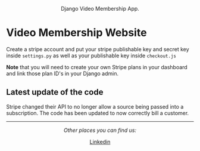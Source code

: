 <p align="center">
  <p align="center">
	Django Video Membership App.
  </p>
</p>

# Video Membership Website

Create a stripe account and put your stripe publishable key and secret key inside `settings.py` as well as your publishable key inside `checkout.js`

**Note** that you will need to create your own Stripe plans in your dashboard and link those plan ID's in your Django admin.


## Latest update of the code

Stripe changed their API to no longer allow a source being passed into a subscription. The code has been updated to now correctly bill a customer.

---

<div align="center">

<i>Other places you can find us:</i><br>

<a href="https://www.linkedin.com/in/mohamedbayomy/" target="_blank">Linkedin</a>
</div>

